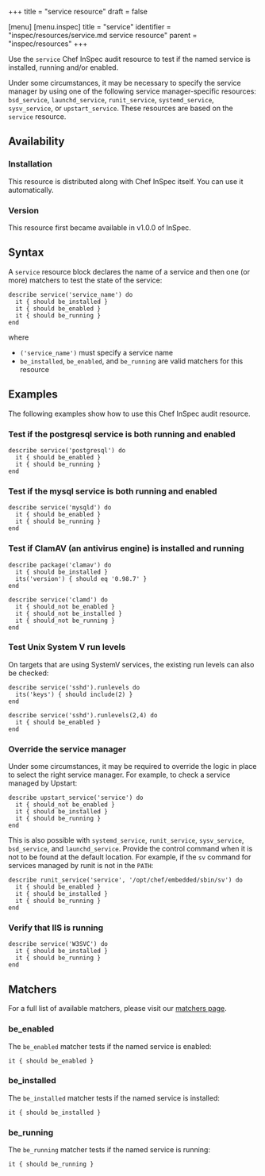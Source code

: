 +++
title = "service resource"
draft = false

[menu]
  [menu.inspec]
    title = "service"
    identifier = "inspec/resources/service.md service resource"
    parent = "inspec/resources"
+++


Use the `service` Chef InSpec audit resource to test if the named service is installed, running and/or enabled.

Under some circumstances, it may be necessary to specify the service manager by using one of the following service manager-specific resources: `bsd_service`, `launchd_service`, `runit_service`, `systemd_service`, `sysv_service`, or `upstart_service`. These resources are based on the `service` resource.


## Availability

### Installation

This resource is distributed along with Chef InSpec itself. You can use it automatically.

### Version

This resource first became available in v1.0.0 of InSpec.

## Syntax

A `service` resource block declares the name of a service and then one (or more) matchers to test the state of the service:

    describe service('service_name') do
      it { should be_installed }
      it { should be_enabled }
      it { should be_running }
    end

where

* `('service_name')` must specify a service name
* `be_installed`, `be_enabled`, and `be_running` are valid matchers for this resource


## Examples

The following examples show how to use this Chef InSpec audit resource.

### Test if the postgresql service is both running and enabled

    describe service('postgresql') do
      it { should be_enabled }
      it { should be_running }
    end

### Test if the mysql service is both running and enabled

    describe service('mysqld') do
      it { should be_enabled }
      it { should be_running }
    end

### Test if ClamAV (an antivirus engine) is installed and running

    describe package('clamav') do
      it { should be_installed }
      its('version') { should eq '0.98.7' }
    end

    describe service('clamd') do
      it { should_not be_enabled }
      it { should_not be_installed }
      it { should_not be_running }
    end

### Test Unix System V run levels

On targets that are using SystemV services, the existing run levels can also be checked:

    describe service('sshd').runlevels do
      its('keys') { should include(2) }
    end

    describe service('sshd').runlevels(2,4) do
      it { should be_enabled }
    end

### Override the service manager

Under some circumstances, it may be required to override the logic in place to select the right service manager. For example, to check a service managed by Upstart:

    describe upstart_service('service') do
      it { should_not be_enabled }
      it { should be_installed }
      it { should be_running }
    end

This is also possible with `systemd_service`, `runit_service`, `sysv_service`, `bsd_service`, and `launchd_service`. Provide the control command when it is not to be found at the default location. For example, if the `sv` command for services managed by runit is not in the `PATH`:

    describe runit_service('service', '/opt/chef/embedded/sbin/sv') do
      it { should be_enabled }
      it { should be_installed }
      it { should be_running }
    end

### Verify that IIS is running

    describe service('W3SVC') do
      it { should be_installed }
      it { should be_running }
    end


## Matchers

For a full list of available matchers, please visit our [matchers page](https://www.inspec.io/docs/reference/matchers/).

### be_enabled

The `be_enabled` matcher tests if the named service is enabled:

    it { should be_enabled }

### be_installed

The `be_installed` matcher tests if the named service is installed:

    it { should be_installed }

### be_running

The `be_running` matcher tests if the named service is running:

    it { should be_running }
